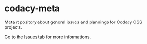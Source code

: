 # codacy-meta
Meta repository about general issues and plannings for Codacy OSS projects.

Go to the [Issues](https://github.com/codacy/codacy-meta/issues) tab for more
informations.

